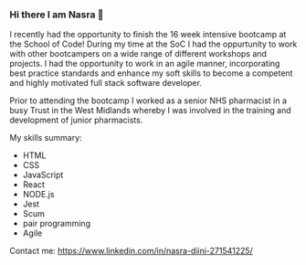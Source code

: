 ### Hi there I am Nasra 👋


I recently had the opportunity to finish the 16 week intensive bootcamp at the School of Code! During my time at the SoC I had the oppurtunity to work with other bootcampers on a wide range of different workshops and projects. 
I had the opportunity to work in an agile manner, incorporating best practice standards and enhance my soft skills to become a competent and highly motivated full stack software developer. 

Prior to attending the bootcamp I worked as a senior NHS pharmacist in a busy Trust in the West Midlands whereby I was involved in the training and development of junior pharmacists. 


My skills summary:

- HTML 
- CSS
- JavaScript
- React
- NODE.js
- Jest
- Scum 
- pair programming 
- Agile 



Contact me: https://www.linkedin.com/in/nasra-diini-271541225/
